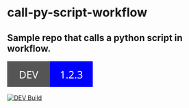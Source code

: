# call-py-script-workflow
Sample repo that calls a python script in workflow.   
----
![Custom Badge](./assets/dev_vers.svg)


[![DEV Build](https://github.com/mm808/call-py-script-workflow/actions/workflows/action.yml/badge.svg)](https://github.com/mm808/call-py-script-workflow/actions/workflows/action.yml)
